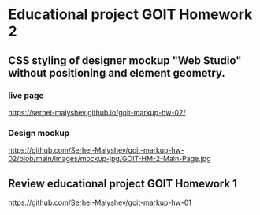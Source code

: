 # Educational project GOIT Homework 2

## CSS styling of designer mockup "Web Studio" without positioning and element geometry.

### live page

https://serhei-malyshev.github.io/goit-markup-hw-02/

### Design mockup

https://github.com/Serhei-Malyshev/goit-markup-hw-02/blob/main/images/mockup-jpg/GOIT-HM-2-Main-Page.jpg

## Review educational project GOIT Homework 1

https://github.com/Serhei-Malyshev/goit-markup-hw-01